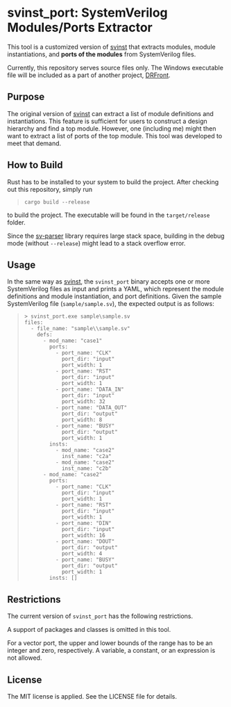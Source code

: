 # svinst_port: SystemVerilog Modules/Ports Extractor

This tool is a customized version of [svinst](https://github.com/sgherbst/svinst)
that extracts modules, module instantiations, and **ports of the modules**
from SystemVerilog files.

Currently, this repository serves source files only. The Windows executable file
will be included as a part of another project, [DRFront](https://github.com/nfproc/DRFront).

## Purpose

The original version of [svinst](https://github.com/sgherbst/svinst) can extract
a list of module definitions and instantiations. This feature is sufficient for
users to construct a design hierarchy and find a top module. However, one (including
me) might then want to extract a list of ports of the top module. This tool was
developed to meet that demand.

## How to Build

Rust has to be installed to your system to build the project. After checking out
this repository, simply run
>     cargo build --release
to build the project. The executable will be found in the `target/release` folder.

Since the [sv-parser](https://github.com/dalance/sv-parser) library requires large
stack space, building in the debug mode (without `--release`) might lead to a
stack overflow error.

## Usage

In the same way as [svinst](https://github.com/sgherbst/svinst), the `svinst_port`
binary accepts one or more SystemVerilog files as input and prints a YAML, which
represent the module definitions and module instantiation, and port definitions.
Given the sample SystemVerilog file (`sample/sample.sv`), the expected output is
as follows:

>     > svinst_port.exe sample\sample.sv
>     files:
>       - file_name: "sample\\sample.sv"
>         defs:
>           - mod_name: "case1"
>             ports:
>               - port_name: "CLK"
>                 port_dir: "input"
>                 port_width: 1
>               - port_name: "RST"
>                 port_dir: "input"
>                 port_width: 1
>               - port_name: "DATA_IN"
>                 port_dir: "input"
>                 port_width: 32
>               - port_name: "DATA_OUT"
>                 port_dir: "output"
>                 port_width: 8
>               - port_name: "BUSY"
>                 port_dir: "output"
>                 port_width: 1
>             insts:
>               - mod_name: "case2"
>                 inst_name: "c2a"
>               - mod_name: "case2"
>                 inst_name: "c2b"
>           - mod_name: "case2"
>             ports:
>               - port_name: "CLK"
>                 port_dir: "input"
>                 port_width: 1
>               - port_name: "RST"
>                 port_dir: "input"
>                 port_width: 1
>               - port_name: "DIN"
>                 port_dir: "input"
>                 port_width: 16
>               - port_name: "DOUT"
>                 port_dir: "output"
>                 port_width: 4
>               - port_name: "BUSY"
>                 port_dir: "output"
>                 port_width: 1
>             insts: []

## Restrictions

The current version of `svinst_port` has the following restrictions.

A support of packages and classes is omitted in this tool.

For a vector port, the upper and lower bounds of the range has to be an integer
and zero, respectively. A variable, a constant, or an expression is not allowed.

## License

The MIT license is applied. See the LICENSE file for details.